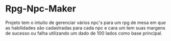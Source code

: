 # Rpg-Npc-Maker
Projeto tem o intuito de gerenciar vários npc's para um rpg de mesa em que as habilidades são cadastradas para cada npc e cara um tem suas margens de sucesso ou falha utilizando um dado de 100 lados como base principal.
